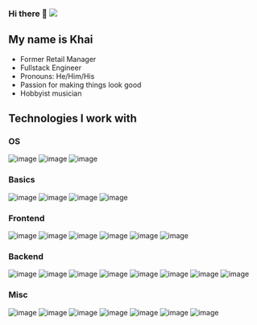 ### Hi there 👋 [<img src="https://img.shields.io/badge/LinkedIn-0077B5?style=for-the-badge&logo=linkedin&logoColor=white">](https://www.linkedin.com/in/khai-t-03449b219/)

<!--
**solo917/solo917** is a ✨ _special_ ✨ repository because its `README.md` (this file) appears on your GitHub profile.

Here are some ideas to get you started:

- 🔭 I’m currently working on ...
- 🌱 I’m currently learning ...
- 👯 I’m looking to collaborate on ...
- 🤔 I’m looking for help with ...
- 💬 Ask me about ...
- 📫 How to reach me: ...
- 😄 Pronouns: ...
- ⚡ Fun fact: ...
![image]()
-->

## My name is Khai
* Former Retail Manager
* Fullstack Engineer
* Pronouns: He/Him/His
* Passion for making things look good
* Hobbyist musician


## Technologies I work with 

### OS
![image](	https://img.shields.io/badge/Linux-FCC624?style=for-the-badge&logo=linux&logoColor=black) ![image](https://img.shields.io/badge/Ubuntu-E95420?style=for-the-badge&logo=ubuntu&logoColor=white) ![image](	https://img.shields.io/badge/Windows-0078D6?style=for-the-badge&logo=windows&logoColor=whit)



### Basics
![image](https://img.shields.io/badge/HTML5-E34F26?style=for-the-badge&logo=html5&logoColor=white) ![image](https://img.shields.io/badge/CSS3-1572B6?style=for-the-badge&logo=css3&logoColor=white) ![image](	https://img.shields.io/badge/JavaScript-323330?style=for-the-badge&logo=javascript&logoColor=F7DF1E) 
![image](https://img.shields.io/badge/jQuery-0769AD?style=for-the-badge&logo=jquery&logoColor=white)

### Frontend
![image](https://img.shields.io/badge/React-20232A?style=for-the-badge&logo=react&logoColor=61DAFB) ![image](https://img.shields.io/badge/Gatsby-663399?style=for-the-badge&logo=gatsby&logoColor=white) ![image](https://img.shields.io/badge/Bootstrap-563D7C?style=for-the-badge&logo=bootstrap&logoColor=white) ![image](	https://img.shields.io/badge/styled--components-DB7093?style=for-the-badge&logo=styled-components&logoColor=white) 
![image](https://img.shields.io/badge/next.js-000000?style=for-the-badge&logo=nextdotjs&logoColor=white) ![image](https://img.shields.io/badge/Font_Awesome-339AF0?style=for-the-badge&logo=fontawesome&logoColor=white)


### Backend

![image](https://img.shields.io/badge/Express.js-000000?style=for-the-badge&logo=express&logoColor=white) ![image](https://img.shields.io/badge/MySQL-005C84?style=for-the-badge&logo=mysql&logoColor=white) ![image](https://img.shields.io/badge/MongoDB-4EA94B?style=for-the-badge&logo=mongodb&logoColor=white) ![image](	https://img.shields.io/badge/Node.js-339933?style=for-the-badge&logo=nodedotjs&logoColor=white) ![image](	https://img.shields.io/badge/npm-CB3837?style=for-the-badge&logo=npm&logoColor=white) 
![image](https://img.shields.io/badge/React_Router-CA4245?style=for-the-badge&logo=react-router&logoColor=white) ![image](	https://img.shields.io/badge/Git-F05032?style=for-the-badge&logo=git&logoColor=white) ![image](https://img.shields.io/badge/Netlify-00C7B7?style=for-the-badge&logo=netlify&logoColor=white)

### Misc
![image](https://img.shields.io/badge/Nginx-009639?style=for-the-badge&logo=nginx&logoColor=white) ![image](https://img.shields.io/badge/Mocha-8D6748?style=for-the-badge&logo=Mocha&logoColor=white) ![image](https://img.shields.io/badge/Webpack-8DD6F9?style=for-the-badge&logo=Webpack&logoColor=white) ![image](https://img.shields.io/badge/Babel-F9DC3E?style=for-the-badge&logo=babel&logoColor=white) ![image](	https://img.shields.io/badge/chai-A30701?style=for-the-badge&logo=chai&logoColor=white) ![image](https://img.shields.io/badge/Jest-C21325?style=for-the-badge&logo=jest&logoColor=white) ![image](https://img.shields.io/badge/Amazon_AWS-FF9900?style=for-the-badge&logo=amazonaws&logoColor=white)


